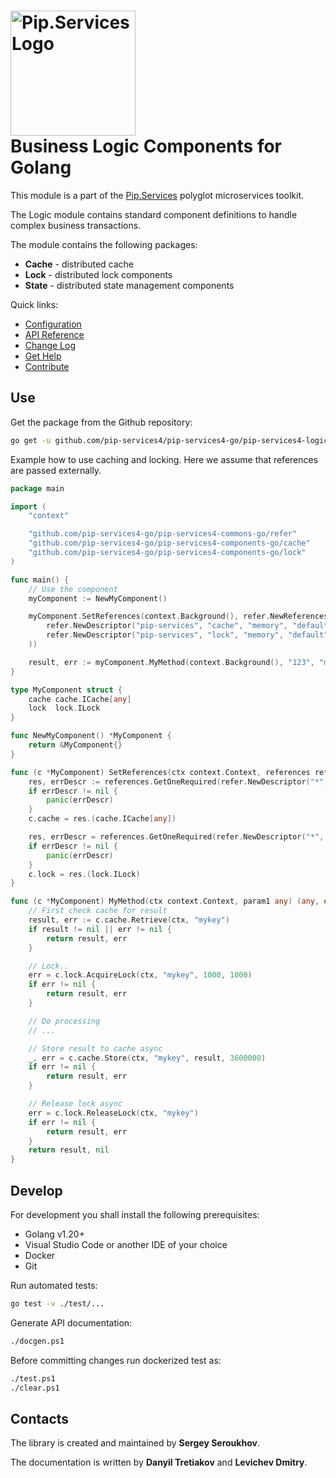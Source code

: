 # <img src="https://uploads-ssl.webflow.com/5ea5d3315186cf5ec60c3ee4/5edf1c94ce4c859f2b188094_logo.svg" alt="Pip.Services Logo" width="200"> <br/> Business Logic Components for Golang

This module is a part of the [Pip.Services](http://pipservices.org) polyglot microservices toolkit.

The Logic module contains standard component definitions to handle complex business transactions.

The module contains the following packages:
- **Cache** - distributed cache
- **Lock** -  distributed lock components
- **State** -  distributed state management components

<a name="links"></a> Quick links:

* [Configuration](http://docs.pipservices.org/concepts/configuration/component_configuration/) 
* [API Reference](https://godoc.org/github.com/pip-services4/pip-services4-go/pip-services4-logic-go)
* [Change Log](CHANGELOG.md)
* [Get Help](http://docs.pipservices.org/get_help/)
* [Contribute](http://docs.pipservices.org/contribute/)


## Use

Get the package from the Github repository:
```bash
go get -u github.com/pip-services4/pip-services4-go/pip-services4-logic-go@latest
```

Example how to use caching and locking.
Here we assume that references are passed externally.

```go
package main

import (
	"context"

	"github.com/pip-services4-go/pip-services4-commons-go/refer"
	"github.com/pip-services4-go/pip-services4-components-go/cache"
	"github.com/pip-services4-go/pip-services4-components-go/lock"
)

func main() {
	// Use the component
	myComponent := NewMyComponent()

	myComponent.SetReferences(context.Background(), refer.NewReferencesFromTuples(context.Background(),
		refer.NewDescriptor("pip-services", "cache", "memory", "default", "1.0"), cache.NewMemoryCache[any](),
		refer.NewDescriptor("pip-services", "lock", "memory", "default", "1.0"), lock.NewMemoryLock(),
	))

	result, err := myComponent.MyMethod(context.Background(), "123", "my_param")
}

type MyComponent struct {
	cache cache.ICache[any]
	lock  lock.ILock
}

func NewMyComponent() *MyComponent {
	return &MyComponent{}
}

func (c *MyComponent) SetReferences(ctx context.Context, references refer.IReferences) {
	res, errDescr := references.GetOneRequired(refer.NewDescriptor("*", "cache", "*", "*", "1.0"))
	if errDescr != nil {
		panic(errDescr)
	}
	c.cache = res.(cache.ICache[any])

	res, errDescr = references.GetOneRequired(refer.NewDescriptor("*", "lock", "*", "*", "1.0"))
	if errDescr != nil {
		panic(errDescr)
	}
	c.lock = res.(lock.ILock)
}

func (c *MyComponent) MyMethod(ctx context.Context, param1 any) (any, error) {
	// First check cache for result
	result, err := c.cache.Retrieve(ctx, "mykey")
	if result != nil || err != nil {
		return result, err
	}

	// Lock..
	err = c.lock.AcquireLock(ctx, "mykey", 1000, 1000)
	if err != nil {
		return result, err
	}

	// Do processing
	// ...

	// Store result to cache async
	_, err = c.cache.Store(ctx, "mykey", result, 3600000)
	if err != nil {
		return result, err
	}

	// Release lock async
	err = c.lock.ReleaseLock(ctx, "mykey")
	if err != nil {
		return result, err
	}
	return result, nil
}

```

## Develop

For development you shall install the following prerequisites:
* Golang v1.20+
* Visual Studio Code or another IDE of your choice
* Docker
* Git

Run automated tests:
```bash
go test -v ./test/...
```

Generate API documentation:
```bash
./docgen.ps1
```

Before committing changes run dockerized test as:
```bash
./test.ps1
./clear.ps1
```

## Contacts

The library is created and maintained by **Sergey Seroukhov**.

The documentation is written by **Danyil Tretiakov** and **Levichev Dmitry**.
